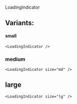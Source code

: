 LoadingIndicator

## Variants:

#### small

```tsx
<LoadingIndicator />
```

### medium

```tsx
<LoadingIndicator size="md" />
```

## large

```tsx
<LoadingIndicator size="lg" />
```
